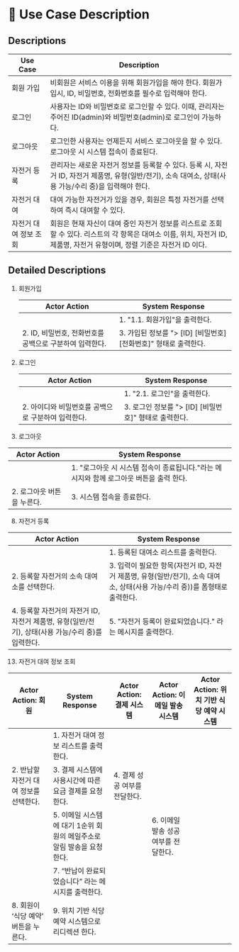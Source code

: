 # 📄 Use Case Description
## Descriptions
| Use Case | Description|
|---|---|
| 회원 가입 | 비회원은 서비스 이용을 위해 회원가입을 해야 한다. 회원가입시, ID, 비밀번호, 전화번호를 필수로 입력해야 한다. |
| 로그인 | 사용자는 ID와 비밀번호로 로그인할 수 있다. 이때, 관리자는 주어진 ID(admin)와 비밀번호(admin)로 로그인이 가능하다. |
| 로그아웃 | 로그인한 사용자는 언제든지 서비스 로그아웃을 할 수 있다. 로그아웃 시 시스템 접속이 종료된다.|
| 자전거 등록 | 관리자는 새로운 자전거 정보를 등록할 수 있다. 등록 시, 자전거 ID, 자전거 제품명, 유형(일반/전기), 소속 대여소, 상태(사용 가능/수리 중)을 입력해야 한다. |
| 자전거 대여 | 대여 가능한 자전거가 있을 경우, 회원은 특정 자전거를 선택하여 즉시 대여할 수 있다. |
| 자전거 대여 정보 조회 | 회원은 현재 자신이 대여 중인 자전거 정보를 리스트로 조회할 수 있다. 리스트의 각 항목은 대여소 이름, 위치, 자전거 ID, 제품명, 자전거 유형이며, 정렬 기준은 자전거 ID 이다. |


## Detailed Descriptions
1. 회원가입

    | Actor Action | System Response|
    |---|---|
    |  | 1. "1.1. 회원가입"을 출력한다. |
    | 2. ID, 비밀번호, 전화번호를 공백으로 구분하여 입력한다. | 3. 가입된 정보를 "> [ID] [비밀번호] [전화번호]" 형태로 출력한다. | 
 
2. 로그인

    | Actor Action | System Response |
    |---|---|
    | | 1. "2.1. 로그인"을 출력한다. |
    | 2. 아이디와 비밀번호를 공백으로 구분하여 입력한다. | 3. 로그인 정보를 "> [ID] [비밀번호]" 형태로 출력한다. |
 
4. 로그아웃

 | Actor Action | System Response |
 |---|---|
 | | 1. "로그아웃 시 시스템 접속이 종료됩니다."라는 메시지와 함께 로그아웃 버튼을 출력 한다. |
 | 2. 로그아웃 버튼을 누른다. | 3. 시스템 접속을 종료한다. |
 
8. 자전거 등록

 | Actor Action | System Response |
 |---|---|
 | | 1. 등록된 대여소 리스트를 출력한다. |
 | 2. 등록할 자전거의 소속 대여소를 선택한다. | 3. 입력이 필요한 항목(자전거 ID, 자전거 제품명, 유형(일반/전기), 소속 대여소, 상태(사용 가능/수리 중))를 폼형태로 출력한다. |
 | 4. 등록할 자전거의 자전거 ID, 자전거 제품명, 유형(일반/전기), 상태(사용 가능/수리 중)를 입력한다. | 5. "자전거 등록이 완료되었습니다." 라는 메시지를 출력한다. | 

13. 자전거 대여 정보 조회

 | Actor Action: 회원 | System Response | Actor Action: 결제 시스템 | Actor Action: 이메일 발송 시스템 | Actor Action: 위치 기반 식당 예약 시스템 |
 |---|---|---|---|---| 
 | | 1. 자전거 대여 정보 리스트를 출력한다. | | | |
 | 2. 반납할 자전거 대여 정보를 선택한다. | 3. 결제 시스템에 사용시간에 따른 요금 결제를 요청한다. | 4. 결제 성공 여부를 전달한다. | | |
 | | 5. 이메일 시스템에 대기 1순위 회원의 메일주소로 알림 발송을 요청한다. | | 6. 이메일 발송 성공 여부를 전달한다. | |
 | | 7. “반납이 완료되었습니다” 라는 메시지를 출력한다. | | | |
 | 8. 회원이 ‘식당 예약’ 버튼을 누른다. | 9. 위치 기반 식당 예약 시스템으로 리디렉션 한다. | | | |
 